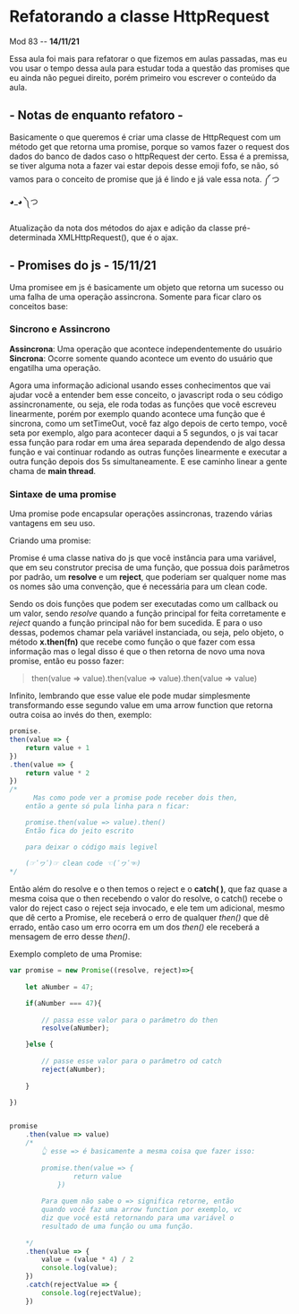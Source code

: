 # Refatorando a classe HttpRequest

Mod 83 -- **14/11/21**

Essa aula foi mais para refatorar o que fizemos em aulas passadas, mas eu vou usar o tempo dessa aula para estudar toda a questão das promises que eu ainda não peguei direito, porém primeiro vou escrever o conteúdo da aula.

## - Notas de enquanto refatoro -

Basicamente o que queremos é criar uma classe de HttpRequest com um método get que retorna uma promise, porque so vamos fazer o request dos dados do banco de dados caso o httpRequest der certo. Essa é a premissa, se tiver alguma nota a fazer vai estar depois desse emoji fofo, se não, só vamos para o conceito de promise que já é lindo e já vale essa nota. ༼ つ ◕_◕ ༽つ

Atualização da nota dos métodos do ajax e adição da classe pré-determinada XMLHttpRequest(), que é o ajax.

## - Promises do js - **15/11/21**

Uma promisee em js é basicamente um objeto que retorna um sucesso ou uma falha de uma operação assincrona. Somente para ficar claro os conceitos base:

### Sincrono e Assincrono

**Assincrona**: Uma operação que acontece independentemente do usuário  
**Sincrona**: Ocorre somente quando acontece um evento do usuário que engatilha uma operação.

Agora uma informação adicional usando esses conhecimentos que vai ajudar você a entender bem esse conceito, o javascript roda o seu código assincronamente, ou seja, ele roda todas as funções que você escreveu linearmente, porém por exemplo quando acontece uma função que é sincrona, como um setTimeOut, você faz algo depois de certo tempo, você seta por exemplo, algo para acontecer daqui a 5 segundos, o js vai tacar essa função para rodar em uma área separada dependendo de algo dessa função e vai continuar rodando as outras funções linearmente e executar a outra função depois dos 5s simultaneamente. E ese caminho linear a gente chama de **main thread**.

### Sintaxe de uma promise

Uma promise pode encapsular operações assincronas, trazendo várias vantagens em seu uso.

Criando uma promise:

Promise é uma classe nativa do js que você instância para uma variável, que em seu construtor precisa de uma função, que possua dois parâmetros por padrão, um **resolve** e um **reject**, que poderiam ser qualquer nome mas os nomes são uma convenção, que é necessária para um clean code.

Sendo os dois funções que podem ser executadas como um callback ou um valor, sendo *resolve* quando a função principal for feita corretamente e *reject* quando a função principal não for bem sucedida.
E para o uso dessas, podemos chamar pela variável instanciada, ou seja, pelo objeto, o método **x.then(fn)** que recebe como função o que fazer com essa informação mas o legal disso é que o then retorna de novo uma nova promise, então eu posso fazer:

> then(value => value).then(value => value).then(value => value)

Infinito, lembrando que esse value ele pode mudar simplesmente transformando esse segundo value em uma arrow function que retorna outra coisa ao invés do then, exemplo:

~~~js
promise.
then(value => {
    return value + 1
})
.then(value => {
    return value * 2
})
/*
      Mas como pode ver a promise pode receber dois then, 
    então a gente só pula linha para n ficar: 

    promise.then(value => value).then()
    Então fica do jeito escrito

    para deixar o código mais legivel 
    
    (☞ﾟヮﾟ)☞ clean code ☜(ﾟヮﾟ☜)
*/
~~~

Então além do resolve e o then temos o reject e o **catch( )**, que faz quase a mesma coisa que o then recebendo o valor do resolve, o catch() recebe o valor do reject caso o reject seja invocado, e ele tem um adicional, mesmo que dê certo a Promise, ele receberá o erro de qualquer *then()* que dê errado, então caso um erro ocorra em um dos *then()* ele receberá a mensagem de erro desse *then()*.

Exemplo completo de uma Promise:

~~~js
var promise = new Promise((resolve, reject)=>{
    
    let aNumber = 47;

    if(aNumber === 47){
        
        // passa esse valor para o parâmetro do then
        resolve(aNumber);

    }else {
    
        // passe esse valor para o parâmetro od catch
        reject(aNumber);
    
    }

})


promise
    .then(value => value)
    /* 
        👆 esse => é basicamente a mesma coisa que fazer isso:
    
        promise.then(value => {
                return value
            }) 
        
        Para quem não sabe o => significa retorne, então 
        quando você faz uma arrow function por exemplo, vc 
        diz que você está retornando para uma variável o 
        resultado de uma função ou uma função.
        
    */
    .then(value => {
        value = (value * 4) / 2
        console.log(value);
    })
    .catch(rejectValue => {
        console.log(rejectValue);
    })

~~~
